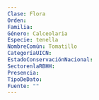 ```yaml
---
Clase: Flora
Orden: 
Familia: 
Género: Calceolaria
Especie: tenella
NombreComún: Tomatillo
CategoríaUICN: 
EstadoConservaciónNacional: 
SectorenlaRBHH: 
Presencia: 
TipoDeDato: 
Fuente: ""
---
```

